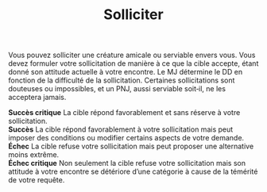 ﻿---
title: Solliciter
titleEn: Request
id: DCb62iCBrJXy0Ik6
group: actions
---
<p><span>Vous pouvez solliciter une créature amicale ou serviable envers vous. Vous devez formuler votre sollicitation de manière à ce que la cible accepte, étant donné son attitude actuelle à votre encontre. Le MJ détermine le DD en fonction de la difficulté de la sollicitation. Certaines sollicitations sont douteuses ou impossibles, et un PNJ, aussi serviable soit‑il, ne les acceptera jamais.</span></p><p><span><strong>Succès critique</strong> La cible répond favorablement et sans réserve à votre sollicitation.<br><strong>Succès</strong> La cible répond favorablement à votre sollicitation mais peut imposer des conditions ou modifier certains aspects de votre demande.<br><strong>Échec</strong> La cible refuse votre sollicitation mais peut proposer une alternative moins extrême.<br><strong>Échec critique</strong> Non seulement la cible refuse votre sollicitation mais son attitude à votre encontre se détériore d’une catégorie à cause de la témérité de votre requête.</span></p>
